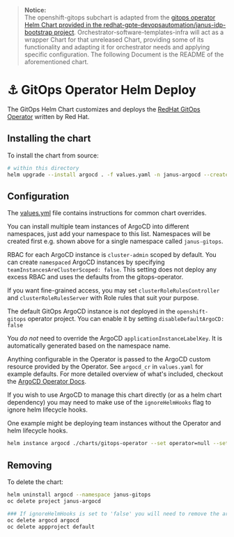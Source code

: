 > **Notice:**  
>The openshift-gitops subchart is adapted from the [gitops operator Helm Chart provided in the redhat-gpte-devopsautomation/janus-idp-bootstrap project](https://github.com/redhat-gpte-devopsautomation/janus-idp-bootstrap/tree/main/charts/gitops-operator). Orchestrator-software-templates-infra will act as a wrapper Chart for that unreleased Chart, providing some of its functionality and adapting it for orchestrator needs and applying specific configuration.
>The following Document is the README of the aforementioned chart.


# ⚓️ GitOps Operator Helm Deploy

The GitOps  Helm Chart customizes and deploys the [RedHat GitOps Operator](https://github.com/redhat-developer/gitops-operator) written by Red Hat.

## Installing the chart

To install the chart from source:
```bash
# within this directory 
helm upgrade --install argocd . -f values.yaml -n janus-argocd --create-namespace
```

## Configuration

The [values.yml](values.yaml) file contains instructions for common chart overrides.

You can install multiple team instances of ArgoCD into different namespaces, just add your namespace to this list. Namespaces will be created first e.g. shown above for a single namespace called `janus-gitops`.

RBAC for each ArgoCD instance is `cluster-admin` scoped by default. You can create `namespaced` ArgoCD instances by specifying `teamInstancesAreClusterScoped: false`. This setting does not deploy any excess RBAC and uses the defaults from the gitops-operator.

If you want fine-grained access, you may set `clusterRoleRulesController` and `clusterRoleRulesServer` with Role rules that suit your purpose.

The default GitOps ArgoCD instance is _not_ deployed in the `openshift-gitops` operator project. You can enable it by setting `disableDefaultArgoCD: false`

You _do not_ need to override the ArgoCD `applicationInstanceLabelKey`. It is automatically generated based on the namespace name.

Anything configurable in the Operator is passed to the ArgoCD custom resource provided by the Operator. See `argocd_cr` in `values.yaml` for example defaults. For more detailed overview of what's included, checkout the [ArgoCD Operator Docs](https://argocd-operator.readthedocs.io/en/latest/reference/argocd/).

If you wish to use ArgoCD to manage this chart directly (or as a helm chart dependency) you may need to make use of the `ignoreHelmHooks` flag to ignore helm lifecycle hooks.

One example might be deploying team instances without the Operator and helm lifecycle hooks.
```bash
helm instance argocd ./charts/gitops-operator --set operator=null --set ignoreHelmHooks=true 
```

## Removing

To delete the chart:
```bash
helm uninstall argocd --namespace janus-gitops
oc delete project janus-argocd

### If ignoreHelmHooks is set to 'false' you will need to remove the argocd and appproject resources manually
oc delete argocd argocd
oc delete appproject default
```

